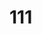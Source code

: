 # 111
<!DOCTYPE HTML>
<html>
 <head>
<style>
 <title>Название страницы</title>
</head>
    <title> Today's Date</title>
    <script>
        let d = new Date();
        alert("Today's date is " + d);
    </script>
 <body>
 <h2>Моя первая веб-страница</h2>
 <h1><i>Урааа!</i></h1>
</body>
</html>
